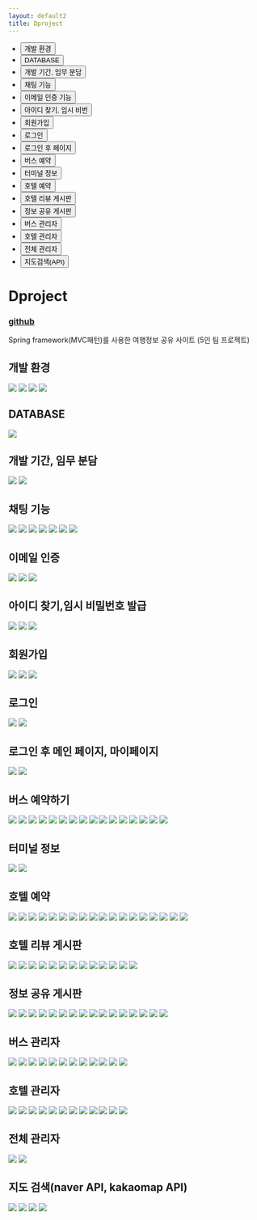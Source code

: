```yaml
---
layout: default2
title: Dproject
---
```


  <div class="floating-menu">
        <ul>
            <li class="m">  <button  onclick="fnMove('1')">개발 환경</button></li>
            <li class="m">  <button onclick="fnMove('2')">DATABASE</button></li>
            <li class="m">  <button onclick="fnMove('3')">개발 기간, 임무 분담</button></li>
            <li class="m">  <button  onclick="fnMove('4')">채팅 기능</button></li>
            <li class="m">  <button onclick="fnMove('5')">이메일 인증 기능</button></li>
            <li class="m">  <button onclick="fnMove('6')">아이디 찾기, 임시 비번</button></li>
            <li class="m">  <button  onclick="fnMove('7')">회원가입</button></li>
            <li class="m">  <button onclick="fnMove('8')">로그인</button></li>
            <li class="m">  <button onclick="fnMove('9')">로그인 후 페이지</button></li>
            <li class="m">  <button  onclick="fnMove('10')">버스 예약</button></li>
            <li class="m">  <button onclick="fnMove('11')">터미널 정보</button></li>
            <li class="m">  <button onclick="fnMove('12')">호텔 예약</button></li>
            <li class="m">  <button onclick="fnMove('13')">호텔 리뷰 게시판</button></li>
            <li class="m">  <button onclick="fnMove('14')">정보 공유 게시판</button></li>
            <li class="m">  <button onclick="fnMove('15')">버스 관리자</button></li>
            <li class="m">  <button onclick="fnMove('16')">호텔 관리자</button></li>
            <li class="m">  <button onclick="fnMove('17')">전체 관리자</button></li>
            <li class="m">  <button onclick="fnMove('18')">지도검색(API)</button></li>
        </ul>
    </div>

<h1>Dproject</h1>
<h3><a href="https://github.com/parknnna/TeamProj">github</a></h3>
<p class="message">
Spring framework(MVC패턴)를 사용한 여행정보 공유 사이트 (5인 팀 프로젝트)
</p>
  <div id="div1">
  <h2>개발 환경</h2>
  <img src="../public/dproj_img/4.JPG">
  <img src="../public/dproj_img/5.JPG">
  <img src="../public/dproj_img/6.JPG">
  <img src="../public/dproj_img/7.JPG" >
  </div>


  <div id="div2">
  <h2>DATABASE</h2>
  <img src="../public/dproj_img/8.JPG" >
  </div>

  <div id="div3">
  <h2>개발 기간, 임무 분담</h2>
  <img src="../public/dproj_img/3.JPG" >
  <img src="../public/dproj_img/1.JPG" >
  </div>


  <div id="div4">
  <h2>채팅 기능</h2>
  <img src="../public/dproj_img/9.JPG">
  <img src="../public/dproj_img/10.JPG">
  <img src="../public/dproj_img/11.JPG">
  <img src="../public/dproj_img/12.JPG">
  <img src="../public/dproj_img/13.JPG">
  <img src="../public/dproj_img/14.JPG">
  <img src="../public/dproj_img/15.JPG">
  </div>



  <div id="div5">
  <h2>이메일 인증</h2>
  <img src="../public/dproj_img/16.JPG">
  <img src="../public/dproj_img/17.JPG">
  <img src="../public/dproj_img/18.JPG">
  </div>



  <div id="div6">
  <h2>아이디 찾기,임시 비밀번호 발급</h2>
  <img src="../public/dproj_img/68.JPG">
  <img src="../public/dproj_img/19.JPG">
  <img src="../public/dproj_img/20.JPG">
  </div>



  <div id="div7">
  <h2>회원가입</h2>
  <img src="../public/dproj_img/63.JPG">
  <img src="../public/dproj_img/64.JPG">
  <img src="../public/dproj_img/65.JPG">
  </div>



  <div id="div8">
  <h2>로그인</h2>
  <img src="../public/dproj_img/66.JPG">
  <img src="../public/dproj_img/67.JPG">
  </div>



  <div id="div9">
  <h2>로그인 후 메인 페이지, 마이페이지</h2>
  <img src="../public/dproj_img/70.JPG">
  <img src="../public/dproj_img/71.JPG">
  </div>



  <div id="div10">
  <h2>버스 예약하기</h2>
  <img src="../public/dproj_img/72.JPG">
  <img src="../public/dproj_img/73.JPG">
  <img src="../public/dproj_img/74.JPG">
  <img src="../public/dproj_img/75.JPG">
  <img src="../public/dproj_img/76.JPG">
  <img src="../public/dproj_img/77.JPG">
  <img src="../public/dproj_img/78.JPG">
  <img src="../public/dproj_img/79.JPG">
  <img src="../public/dproj_img/80.JPG">
  <img src="../public/dproj_img/81.JPG">
  <img src="../public/dproj_img/82.JPG">
  <img src="../public/dproj_img/83.JPG">
  <img src="../public/dproj_img/84.JPG">
  <img src="../public/dproj_img/85.JPG">
  <img src="../public/dproj_img/86.JPG">
  <img src="../public/dproj_img/87.JPG">
  </div>



  <div id="div11">
  <h2>터미널 정보</h2>
  <img src="../public/dproj_img/88.JPG">
  <img src="../public/dproj_img/89.JPG">
  </div>



  <div id="div12">
  <h2>호텔 예약</h2>
  <img src="../public/dproj_img/91.JPG">
  <img src="../public/dproj_img/92.JPG">
  <img src="../public/dproj_img/93.JPG">
  <img src="../public/dproj_img/94.JPG">
  <img src="../public/dproj_img/95.JPG">
  <img src="../public/dproj_img/96.JPG">
  <img src="../public/dproj_img/97.JPG">
  <img src="../public/dproj_img/98.JPG">
  <img src="../public/dproj_img/99.JPG">
  <img src="../public/dproj_img/100.JPG">
  <img src="../public/dproj_img/101.JPG">
  <img src="../public/dproj_img/102.JPG">
  <img src="../public/dproj_img/103.JPG">
  <img src="../public/dproj_img/104.JPG">
  <img src="../public/dproj_img/105.JPG">
  <img src="../public/dproj_img/106.JPG">
  <img src="../public/dproj_img/107.JPG">
  <img src="../public/dproj_img/108.JPG">
  </div>



  <div id="div13">
  <h2>호텔 리뷰 게시판</h2>
  <img src="../public/dproj_img/44.JPG">
  <img src="../public/dproj_img/45.JPG">
  <img src="../public/dproj_img/46.JPG">
  <img src="../public/dproj_img/47.JPG">
  <img src="../public/dproj_img/48.JPG">
  <img src="../public/dproj_img/49.JPG">
  <img src="../public/dproj_img/50.JPG">
  <img src="../public/dproj_img/51.JPG">
  <img src="../public/dproj_img/52.JPG">
  <img src="../public/dproj_img/53.JPG">
  <img src="../public/dproj_img/54.JPG">
  <img src="../public/dproj_img/55.JPG">
  <img src="../public/dproj_img/56.JPG">
  </div>



  <div id="div14">
  <h2>정보 공유 게시판</h2>
  <img src="../public/dproj_img/109.JPG">
  <img src="../public/dproj_img/110.JPG">
  <img src="../public/dproj_img/111.JPG">
  <img src="../public/dproj_img/112.JPG">
  <img src="../public/dproj_img/113.JPG">
  <img src="../public/dproj_img/114.JPG">
  <img src="../public/dproj_img/115.JPG">
  <img src="../public/dproj_img/116.JPG">
  <img src="../public/dproj_img/117.JPG">
  <img src="../public/dproj_img/118.JPG">
  <img src="../public/dproj_img/119.JPG">
  <img src="../public/dproj_img/120.JPG">
  <img src="../public/dproj_img/121.JPG">
  <img src="../public/dproj_img/122.JPG">
  <img src="../public/dproj_img/123.JPG">
  <img src="../public/dproj_img/124.JPG">
  </div>



  <div id="div15">
  <h2>버스 관리자</h2>
  <img src="../public/dproj_img/21.JPG">
  <img src="../public/dproj_img/22.JPG">
  <img src="../public/dproj_img/23.JPG">
  <img src="../public/dproj_img/24.JPG">
  <img src="../public/dproj_img/25.JPG">
  <img src="../public/dproj_img/26.JPG">
  <img src="../public/dproj_img/27.JPG">
  <img src="../public/dproj_img/28.JPG">
  <img src="../public/dproj_img/29.JPG">
  <img src="../public/dproj_img/30.JPG">
  <img src="../public/dproj_img/31.JPG">
  <img src="../public/dproj_img/32.JPG">
  </div>




  <div id="div16">
  <h2>호텔 관리자</h2>
  <img src="../public/dproj_img/33.JPG">
  <img src="../public/dproj_img/34.JPG">
  <img src="../public/dproj_img/35.JPG">
  <img src="../public/dproj_img/36.JPG">
  <img src="../public/dproj_img/37.JPG">
  <img src="../public/dproj_img/38.JPG">
  <img src="../public/dproj_img/39.JPG">
  <img src="../public/dproj_img/40.JPG">
  <img src="../public/dproj_img/41.JPG">
  <img src="../public/dproj_img/42.JPG">
  <img src="../public/dproj_img/43.JPG">
  <img src="../public/dproj_img/44.JPG">
  </div>




  <div id="div17">
  <h2>전체 관리자</h2>
  <img src="../public/dproj_img/57.JPG">
  <img src="../public/dproj_img/58.JPG">
  </div>




  <div id="div18">
  <h2>지도 검색(naver API, kakaomap API)</h2>
  <img src="../public/dproj_img/59.JPG">
  <img src="../public/dproj_img/60.JPG">
  <img src="../public/dproj_img/61.JPG">
  <img src="../public/dproj_img/62.JPG">
  </div>
